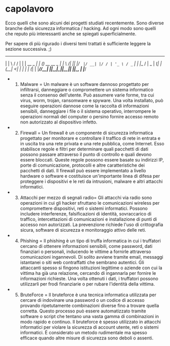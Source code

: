 # capolavoro
Ecco quelli che sono alcuni dei progetti studiati recentemente. Sono diverse branche della sicurezza informatica / hacking.
Ad ogni modo sono quelli che reputo più interessanti anche se spiegati superficialmente.

Per sapere di più rigurado i diversi temi trattati è sufficiente leggere la sezione successiva. ;)

 _    __  ___   _            _    _             
 | |   \ \/ / | | | __ _  ___| | _(_)_ __   __ _ 
 | |    \  /| |_| |/ _` |/ __| |/ / | '_ \ / _` |
 | |___ /  \|  _  | (_| | (__|   <| | | | | (_| |
 |_____/_/\_\_| |_|\__,_|\___|_|\_\_|_| |_|\__, |
                                           |___/ 

* 1) Malware =  Un malware è un software dannoso progettato per infiltrarsi, danneggiare o compromettere un sistema informatico senza il consenso dell'utente. Può assumere varie forme, tra cui virus, worm, trojan, ransomware e spyware. Una volta installato, può eseguire operazioni dannose come la raccolta di informazioni sensibili, danneggiare i file o il sistema operativo, interrompere le operazioni normali del computer o persino fornire accesso remoto non autorizzato al dispositivo infetto.

* 2) Firewall = Un firewall è un componente di sicurezza informatica progettato per monitorare e controllare il traffico di rete in entrata e in uscita tra una rete privata e una rete pubblica, come Internet. Esso stabilisce regole e filtri per determinare quali pacchetti di dati possono passare attraverso il punto di controllo e quali devono essere bloccati. Queste regole possono essere basate su indirizzi IP, porte di comunicazione, protocolli e altre caratteristiche dei pacchetti di dati. Il firewall può essere implementato a livello hardware o software e costituisce un'importante linea di difesa per proteggere i dispositivi e le reti da intrusioni, malware e altri attacchi informatici.

* 3) Attacchi per mezzo di segnali radio= Gli attacchi via radio sono operazioni in cui gli hacker sfruttano le comunicazioni wireless per compromettere dispositivi, reti o sistemi informatici. Possono includere interferenze, falsificazioni di identità, sovraccarico di traffico, intercettazioni di comunicazioni e installazione di punti di accesso non autorizzati. La prevenzione richiede l'uso di crittografia sicura, software di sicurezza e monitoraggio attivo delle reti.
 
* 4) Phishing =  Il phishing è un tipo di truffa informatica in cui i truffatori cercano di ottenere informazioni sensibili, come password, dati finanziari o personali, inducendo le vittime a fornirle attraverso comunicazioni ingannevoli. Di solito avviene tramite email, messaggi istantanei o siti web contraffatti che sembrano autentici. Gli attaccanti spesso si fingono istituzioni legittime o aziende con cui la vittima ha già una relazione, cercando di ingannarla per fornire le informazioni richieste. Una volta ottenuti i dati, i truffatori possono utilizzarli per frodi finanziarie o per rubare l'identità della vittima.
 
* 5) BruteForce = Il bruteforce è una tecnica informatica utilizzata per cercare di indovinare una password o un codice di accesso provando ripetutamente combinazioni diverse fino a trovare quella corretta. Questo processo può essere automatizzato tramite software o script che tentano una vasta gamma di combinazioni in modo rapido e continuo. Il bruteforce è spesso utilizzato in attacchi informatici per violare la sicurezza di account utente, reti o sistemi informatici. È considerato un metodo rudimentale ma spesso efficace quando altre misure di sicurezza sono deboli o assenti.   
